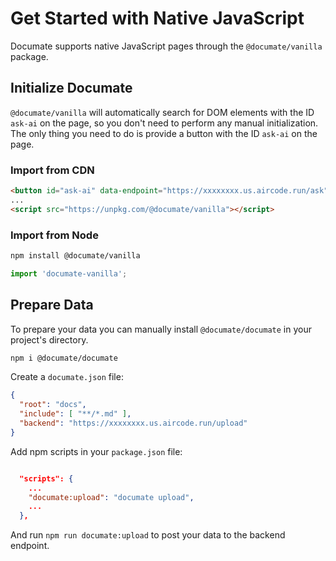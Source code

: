 # Get Started with Native JavaScript

Documate supports native JavaScript pages through the `@documate/vanilla` package.

## Initialize Documate

`@documate/vanilla` will automatically search for DOM elements with the ID `ask-ai` on the page, so you don't need to perform any manual initialization. The only thing you need to do is provide a button with the ID `ask-ai` on the page.

### Import from CDN

```html
<button id="ask-ai" data-endpoint="https://xxxxxxxx.us.aircode.run/ask"></button>
...
<script src="https://unpkg.com/@documate/vanilla"></script>
```

### Import from Node

```bash
npm install @documate/vanilla
```

```js
import 'documate-vanilla';
```

## Prepare Data

To prepare your data you can manually install `@documate/documate` in your project's directory.

```bash
npm i @documate/documate
```

Create a `documate.json` file:

```json
{
  "root": "docs",
  "include": [ "**/*.md" ],
  "backend": "https://xxxxxxxx.us.aircode.run/upload"
}
```

Add npm scripts in your `package.json` file:

```json

  "scripts": {
    ...
    "documate:upload": "documate upload",
    ...
  },
```

And run `npm run documate:upload` to post your data to the backend endpoint.